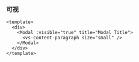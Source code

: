 ### 可视

<!--start-code-->

```vue
<template>
  <div>
    <Modal :visible="true" title="Modal Title">
      <vs-content-paragraph size="small" />
    </Modal>
  </div>
</template>
```

<!--end-code-->
